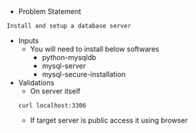 * Problem Statement
```
Install and setup a database server 
```
* Inputs
  * You will need to install below softwares
    * python-mysqldb
    * mysql-server 
    * mysql-secure-installation
* Validations
  * On server itself
  ```
  curl localhost:3306
  ```
  * If target server is public access it using browser
